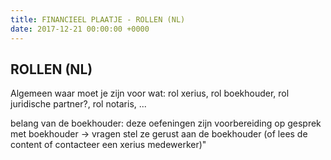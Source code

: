 ```yaml
---
title: FINANCIEEL PLAATJE - ROLLEN (NL)
date: 2017-12-21 00:00:00 +0000
---
```

<div class="box">
    <div class="box-header">
        <h2>ROLLEN (NL)</h2>
    </div>
    <div class="box-body">
        <p>Algemeen waar moet je zijn voor wat: rol xerius, rol boekhouder, rol juridische partner?, rol notaris, ...</p>
        <p>belang van de boekhouder: deze oefeningen zijn voorbereiding op gesprek met boekhouder -> vragen stel ze gerust aan de boekhouder (of lees de content of contacteer een xerius medewerker)"</p>
    </div>
</div>
